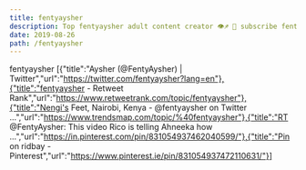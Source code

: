 ```yaml
---
title: fentyaysher
description: Top fentyaysher adult content creator 👁♐️ 👑 subscribe fentyaysher to my porn site below IG fentyaysher
date: 2019-08-26
path: /fentyaysher
---
```


fentyaysher
[{"title":"Aysher (@FentyAysher) | Twitter","url":"https://twitter.com/fentyaysher?lang=en"},{"title":"fentyaysher - Retweet Rank","url":"https://www.retweetrank.com/topic/fentyaysher"},{"title":"Nengi's Feet, Nairobi, Kenya - @fentyaysher on Twitter ...","url":"https://www.trendsmap.com/topic/%40fentyaysher"},{"title":"RT @FentyAysher: This video Rico is telling Ahneeka how ...","url":"https://in.pinterest.com/pin/831054937462040599/"},{"title":"Pin on ridbay - Pinterest","url":"https://www.pinterest.ie/pin/831054937472110631/"}]

